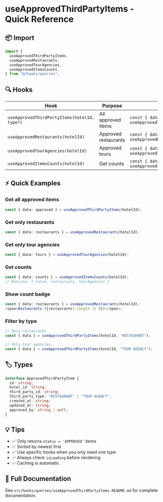 # useApprovedThirdPartyItems - Quick Reference

## 📦 Import

```typescript
import {
  useApprovedThirdPartyItems,
  useApprovedRestaurants,
  useApprovedTourAgencies,
  useApprovedItemsCounts,
} from "@/hooks/queries";
```

## 🔍 Hooks

| Hook                                         | Purpose              | Usage                                                  |
| -------------------------------------------- | -------------------- | ------------------------------------------------------ |
| `useApprovedThirdPartyItems(hotelId, type?)` | All approved items   | `const { data } = useApprovedThirdPartyItems(hotelId)` |
| `useApprovedRestaurants(hotelId)`            | Approved restaurants | `const { data } = useApprovedRestaurants(hotelId)`     |
| `useApprovedTourAgencies(hotelId)`           | Approved tours       | `const { data } = useApprovedTourAgencies(hotelId)`    |
| `useApprovedItemsCounts(hotelId)`            | Get counts           | `const { data } = useApprovedItemsCounts(hotelId)`     |

## ⚡ Quick Examples

### Get all approved items

```typescript
const { data: approved } = useApprovedThirdPartyItems(hotelId);
```

### Get only restaurants

```typescript
const { data: restaurants } = useApprovedRestaurants(hotelId);
```

### Get only tour agencies

```typescript
const { data: tours } = useApprovedTourAgencies(hotelId);
```

### Get counts

```typescript
const { data: counts } = useApprovedItemsCounts(hotelId);
// Returns: { total, restaurants, tourAgencies }
```

### Show count badge

```typescript
const { data: restaurants } = useApprovedRestaurants(hotelId);
<span>Restaurants ({restaurants?.length || 0})</span>;
```

### Filter by type

```typescript
// Only restaurants
const { data } = useApprovedThirdPartyItems(hotelId, "RESTAURANT");

// Only tour agencies
const { data } = useApprovedThirdPartyItems(hotelId, "TOUR AGENCY");
```

## 🏷️ Types

```typescript
interface ApprovedThirdPartyItem {
  id: string;
  hotel_id: string;
  third_party_id: string;
  third_party_type: "RESTAURANT" | "TOUR AGENCY";
  created_at: string;
  updated_at: string;
  approved_by: string | null;
}
```

## 💡 Tips

- ✅ Only returns `status = 'APPROVED'` items
- ✅ Sorted by newest first
- ✅ Use specific hooks when you only need one type
- ✅ Always check `isLoading` before rendering
- ✅ Caching is automatic

## 📄 Full Documentation

See `src/hooks/queries/useApprovedThirdPartyItems.README.md` for complete documentation.
